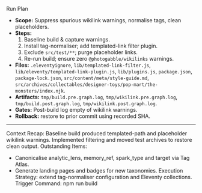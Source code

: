 
Run Plan

- **Scope:** Suppress spurious wikilink warnings, normalise tags, clean placeholders.
- **Steps:**
  1. Baseline build & capture warnings.
  2. Install tag-normaliser; add templated-link filter plugin.
  3. Exclude `src/test/**`; purge placeholder links.
  4. Re-run build; ensure zero `@photogabble/wikilinks` warnings.
- **Files:** `.eleventyignore`, `lib/templated-link-filter.js`, `lib/eleventy/templated-link-plugin.js`, `lib/plugins.js`, `package.json`, `package-lock.json`, `src/content/meta/style-guide.md`, `src/archives/collectables/designer-toys/pop-mart/the-monsters/index.njk`.
- **Artifacts:** `tmp/build.pre.graph.log`, `tmp/wikilink.pre.graph.log`, `tmp/build.post.graph.log`, `tmp/wikilink.post.graph.log`.
- **Gates:** Post-build log empty of wikilink warnings.
- **Rollback:** restore to prior commit using recorded SHA.

---
Context Recap: Baseline build produced templated-path and placeholder wikilink warnings. Implemented filtering and moved test archives to restore clean output.
Outstanding Items:
- Canonicalise analytic_lens, memory_ref, spark_type and target via Tag Atlas.
- Generate landing pages and badges for new taxonomies.
Execution Strategy: extend tag-normaliser configuration and Eleventy collections.
Trigger Command: npm run build

